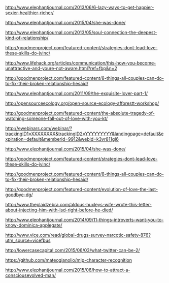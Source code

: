 <a href="http://www.elephantjournal.com/2013/06/6-lazy-ways-to-get-happier-sexier-healthier-richer/" target="_blank">http://www.elephantjournal.com/2013/06/6-lazy-ways-to-get-happier-sexier-healthier-richer/</a>

<a href="http://www.elephantjournal.com/2015/04/she-was-done/" target="_blank">http://www.elephantjournal.com/2015/04/she-was-done/</a>

<a href="http://www.elephantjournal.com/2013/05/soul-connection-the-deepest-kind-of-relationship/" target="_blank">http://www.elephantjournal.com/2013/05/soul-connection-the-deepest-kind-of-relationship/</a>

<a href="http://goodmenproject.com/featured-content/strategies-dont-lead-love-these-skills-do-jvinc/" target="_blank">http://goodmenproject.com/featured-content/strategies-dont-lead-love-these-skills-do-jvinc/</a>

<a href="http://www.lifehack.org/articles/communication/this-how-you-become-unattractive-and-youre-not-aware.html?ref=fbp&n=2" target="_blank">http://www.lifehack.org/articles/communication/this-how-you-become-unattractive-and-youre-not-aware.html?ref=fbp&n=2</a>

<a href="http://goodmenproject.com/featured-content/8-things-all-couples-can-do-to-fix-their-broken-relationship-hesaid/" target="_blank">http://goodmenproject.com/featured-content/8-things-all-couples-can-do-to-fix-their-broken-relationship-hesaid/</a>

<a href="http://www.elephantjournal.com/2011/09/the-exquisite-lover-part-1/" target="_blank">http://www.elephantjournal.com/2011/09/the-exquisite-lover-part-1/</a>

<a href="http://opensourceecology.org/open-source-ecology-afforestt-workshop/" target="_blank">http://opensourceecology.org/open-source-ecology-afforestt-workshop/</a>

<a href="http://goodmenproject.com/featured-content/the-absolute-tragedy-of-watching-someone-fall-out-of-love-with-you-kt/" target="_blank">http://goodmenproject.com/featured-content/the-absolute-tragedy-of-watching-someone-fall-out-of-love-with-you-kt/</a>

<a href="http://ewebinars.com/webinar/?trackingID1=XXXXXXXX&trackingID2=YYYYYYYYY&landingpage=default&expiration=default&memberid=9912&webid=k3vr811gl6" target="_blank">http://ewebinars.com/webinar/?trackingID1=XXXXXXXX&trackingID2=YYYYYYYYY&landingpage=default&expiration=default&memberid=9912&webid=k3vr811gl6</a>

<a href="http://www.elephantjournal.com/2015/04/she-was-done/" target="_blank">http://www.elephantjournal.com/2015/04/she-was-done/</a>

<a href="http://goodmenproject.com/featured-content/strategies-dont-lead-love-these-skills-do-jvinc/" target="_blank">http://goodmenproject.com/featured-content/strategies-dont-lead-love-these-skills-do-jvinc/</a>

<a href="http://goodmenproject.com/featured-content/8-things-all-couples-can-do-to-fix-their-broken-relationship-hesaid/" target="_blank">http://goodmenproject.com/featured-content/8-things-all-couples-can-do-to-fix-their-broken-relationship-hesaid/</a>

<a href="http://goodmenproject.com/featured-content/evolution-of-love-the-last-goodbye-dg/" target="_blank">http://goodmenproject.com/featured-content/evolution-of-love-the-last-goodbye-dg/</a>

<a href="http://www.theplaidzebra.com/aldous-huxleys-wife-wrote-this-letter-about-injecting-him-with-lsd-right-before-he-died/" target="_blank">http://www.theplaidzebra.com/aldous-huxleys-wife-wrote-this-letter-about-injecting-him-with-lsd-right-before-he-died/</a>

<a href="http://www.elephantjournal.com/2014/09/11-things-introverts-want-you-to-know-dominica-applegate/" target="_blank">http://www.elephantjournal.com/2014/09/11-things-introverts-want-you-to-know-dominica-applegate/</a>

<a href="http://www.vice.com/read/global-drugs-survey-narcotic-safety-876?utm_source=vicefbus" target="_blank">http://www.vice.com/read/global-drugs-survey-narcotic-safety-876?utm_source=vicefbus</a>

<a href="http://lowercasecapital.com/2015/06/03/what-twitter-can-be-2/" target="_blank">http://lowercasecapital.com/2015/06/03/what-twitter-can-be-2/</a>

<a href="https://github.com/mateogianolio/mlp-character-recognition" target="_blank">https://github.com/mateogianolio/mlp-character-recognition</a>

<a href="http://www.elephantjournal.com/2015/06/how-to-attract-a-consciousevolved-man/" target="_blank">http://www.elephantjournal.com/2015/06/how-to-attract-a-consciousevolved-man/</a>
